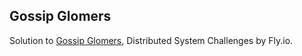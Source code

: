 ## Gossip Glomers 

Solution to [Gossip Glomers](https://fly.io/dist-sys/), Distributed System Challenges by Fly.io.